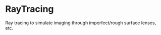RayTracing
==========

Ray tracing to simulate imaging through imperfect/rough surface lenses, etc.
